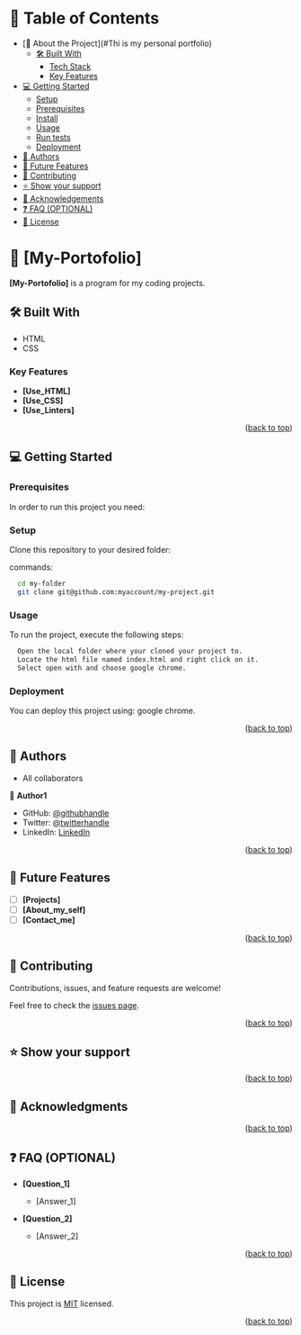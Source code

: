 <a name="readme-top"></a>


# 📗 Table of Contents

- [📖 About the Project](#Thi is my personal portfolio)
  - [🛠 Built With](#HTML-CSS)
    - [Tech Stack](#HTNL-CSS)
    - [Key Features](#About-me)
- [💻 Getting Started](#getting-started)
  - [Setup](#setup)
  - [Prerequisites](#prerequisites)
  - [Install](#install)
  - [Usage](#usage)
  - [Run tests](#run-tests)
  - [Deployment](#triangular_flag_on_post-deployment)
- [👥 Authors](#authors)
- [🔭 Future Features](#future-features)
- [🤝 Contributing](#contributing)
- [⭐️ Show your support](#support)
- [🙏 Acknowledgements](#acknowledgements)
- [❓ FAQ (OPTIONAL)](#faq)
- [📝 License](#license)


# 📖 [My-Portofolio] <a name="This is my personal portfolio"></a>

**[My-Portofolio]** is a program for my coding projects.

## 🛠 Built With <a name="built-with"></a>

 - HTML
 - CSS


### Key Features <a name="About-me"></a>

- **[Use_HTML]**
- **[Use_CSS]**
- **[Use_Linters]**

<p align="right">(<a href="#readme-top">back to top</a>)</p>


## 💻 Getting Started <a name="getting-started"></a>

### Prerequisites

In order to run this project you need: 

### Setup

Clone this repository to your desired folder:

commands:

```sh
  cd my-folder
  git clone git@github.com:myaccount/my-project.git
```

### Usage

To run the project, execute the following steps: 
```sh
  Open the local folder where your cloned your project to.
  Locate the html file named index.html and right click on it.
  Select open with and choose google chrome.
```


### Deployment

You can deploy this project using: google chrome.


<p align="right">(<a href="#readme-top">back to top</a>)</p>


## 👥 Authors <a name="authors"></a>

- All collaborators

👤 **Author1**

- GitHub: [@githubhandle](https://github.com/Leeoasis)
- Twitter: [@twitterhandle](https://twitter.com/gudo_leslie)
- LinkedIn: [LinkedIn](https://www.linkedin.com/in/leslie-gudo-b08a49255/)



<p align="right">(<a href="#readme-top">back to top</a>)</p>



## 🔭 Future Features <a name="future-features"></a>


- [ ] **[Projects]**
- [ ] **[About_my_self]**
- [ ] **[Contact_me]**

<p align="right">(<a href="#readme-top">back to top</a>)</p>



## 🤝 Contributing <a name="contributing"></a>

Contributions, issues, and feature requests are welcome!

Feel free to check the [issues page](https://github.com/Leeoasis/My-Portfolio/issues).

<p align="right">(<a href="#readme-top">back to top</a>)</p>



## ⭐️ Show your support <a name="support"></a>

<p align="right">(<a href="#readme-top">back to top</a>)</p>



## 🙏 Acknowledgments <a name="acknowledgements"></a>


<p align="right">(<a href="#readme-top">back to top</a>)</p>



## ❓ FAQ (OPTIONAL) <a name="faq"></a>


- **[Question_1]**

  - [Answer_1]

- **[Question_2]**

  - [Answer_2]

<p align="right">(<a href="#readme-top">back to top</a>)</p>


## 📝 License <a name="license"></a>

This project is [MIT](./LICENCE.md) licensed.

<p align="right">(<a href="#readme-top">back to top</a>)</p>